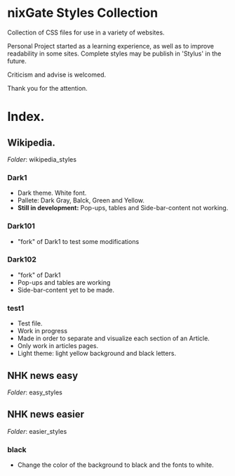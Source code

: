 # nixGate Styles Collection
Collection of CSS files for use in a variety of websites.

Personal Project started as a learning experience, as well as to improve readability in some sites. Complete styles may be publish in 'Stylus' in the future.

Criticism and advise is welcomed.

Thank you for the attention.


# Index.

## Wikipedia.
_Folder_: wikipedia_styles
### Dark1
- Dark theme. White font.
- Pallete: Dark Gray, Balck, Green and Yellow.
- **Still in development:** Pop-ups, tables and Side-bar-content not working.
### Dark101
- "fork" of Dark1 to test some modifications
### Dark102
- "fork" of Dark1
- Pop-ups and tables are working
- Side-bar-content yet to be made.
### test1
- Test file.
- Work in progress
- Made in order to separate and visualize each section of an Article.
- Only work in articles pages.
- Light theme: light yellow background and black letters.

## NHK news easy
_Folder_: easy_styles

## NHK news easier
_Folder_: easier_styles
### black
- Change the color of the background to black and the fonts to white.
